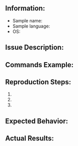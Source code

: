 <!--
 - Please only report BotBuilder-Samples issues on this repository.
 - Have you searched for similar issues on Stack Overflow or on other forums? If not, please do so first, as you may find an answer!
-->

## Information:
* Sample name: <!-- Sample being used  -->
* Sample language: <!-- csharp_webapi/ csharp_dotnetcore/ javascript_es6/ javascript_ts/ javascript_nodejs -->
* OS: <!-- Windows, Mac OS, Linux distro, etc. -->

## Issue Description:
<!-- Please describe the issue you're facing. -->

## Commands Example:
<!-- Please provide the commands that reproduces the issue. Do not take screenshots of your commands. -->


## Reproduction Steps:
1.
2.
3.

## Expected Behavior:
<!-- What you expected to happen. -->

## Actual Results:
<!-- What actually happened. Please give examples and support it with screenshots, copied output or error messages. -->
